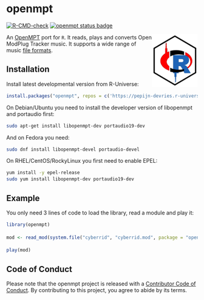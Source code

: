 
# openmpt

<!-- badges: start -->

[![R-CMD-check](https://github.com/pepijn-devries/openmpt/actions/workflows/R-CMD-check.yaml/badge.svg)](https://github.com/pepijn-devries/openmpt/actions/workflows/R-CMD-check.yaml)
[![openmpt status
badge](https://pepijn-devries.r-universe.dev/badges/openmpt)](https://pepijn-devries.r-universe.dev/openmpt)
<!--[![version](https://www.r-pkg.org/badges/version/openmpt)](https://CRAN.R-project.org/package=openmpt)-->
<!--![cranlogs](https://cranlogs.r-pkg.org/badges/openmpt)-->
<!-- badges: end -->

<img src="man/figures/logo.svg" align="right" height="139" copyright="cc-sa" alt="logo" class="pkgdown-hide" />

An [OpenMPT](https://www.openmpt.org) port for `R`. It reads, plays and
converts Open ModPlug Tracker music. It supports a wide range of music
[file formats](https://wiki.openmpt.org/Manual:_Module_formats).

## Installation

Install latest developmental version from R-Universe:

``` r
install.packages("openmpt", repos = c('https://pepijn-devries.r-universe.dev', 'https://cloud.r-project.org'))
```

On Debian/Ubuntu you need to install the developer version of libopenmpt
and portaudio first:

``` sh
sudo apt-get install libopenmpt-dev portaudio19-dev
```

And on Fedora you need:

``` sh
sudo dnf install libopenmpt-devel portaudio-devel
```

On RHEL/CentOS/RockyLinux you first need to enable EPEL:

``` sh
yum install -y epel-release
sudo yum install libopenmpt-dev portaudio19-dev
```

## Example

You only need 3 lines of code to load the library, read a module and
play it:

``` r
library(openmpt)

mod <- read_mod(system.file("cyberrid", "cyberrid.mod", package = "openmpt"))

play(mod)
```

## Code of Conduct

Please note that the openmpt project is released with a [Contributor
Code of
Conduct](https://contributor-covenant.org/version/2/1/CODE_OF_CONDUCT.html).
By contributing to this project, you agree to abide by its terms.
